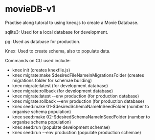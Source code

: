 # movieDB-v1

Practise along tutoral to using knex.js to create a Movie Database.

sqlite3: Used for a local database for development.

pg: Used as database for production.

Knex: Used to create schema, also to populate data.

Commands on CLI used include:

- knex init (creates knexfile.js)
- knex migrate:make \$desiredFileNameInMigrationsFolder (creates migrations folder for schemae building)
- knex migrate:latest (for development database)
- knex migrate:rollback (for development database)
- knex migrate:latest --env production (for production database)
- knex migrate:rollback --env production (for production database)
- knex seed:make 01-\$desiredSchemaNameInSeedFolder (number to organise schema population)
- knex seed:make 02-\$desiredSchemaNameInSeedFolder (number to organise schema population)
- knex seed:run (populate development schemae)
- knex seed:run --env production (populate production schemae)
